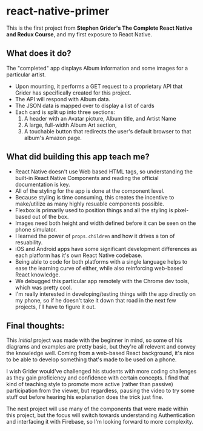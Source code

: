 # react-native-primer
This is the first project from **Stephen Grider's The Complete React Native and Redux Course**, and my first exposure to React Native. 

## What does it do?

The "completed" app displays Album information and some images for a particular artist.

* Upon mounting, it performs a GET request to a proprietary API that Grider has specifically created for this project.
* The API will respond with Album data.
* The JSON data is mapped over to display a list of cards
* Each card is split up into three sections:
  1. A header with an Avatar picture, Album title, and Artist Name
  2. A large, full-width Album Art section,
  3. A touchable button that redirects the user's default browser to that album's Amazon page.


## What did building this app teach me?

* React Native doesn't use Web based HTML tags, so understanding the built-in React Native Components and reading the official documentation is key.
* All of the styling for the app is done at the component level.
* Because styling is time consuming, this creates the incentive to make/utilize as many highly resuable components possible.
* Flexbox is primarily used to position things and all the styling is pixel-based out of the box.
* Images need both height and width defined before it can be seen on the phone simulator.
* I learned the power of `props.children` and how it drives a ton of resuability.
* iOS and Android apps have some significant development differences as each platform has it's own React Native codebase.
* Being able to code for both platforms with a single language helps to ease the learning curve of either, while also reinforcing web-based React knowledge. 
* We debugged this particular app remotely with the Chrome dev tools, which was pretty cool.
* I'm really interested in developing/testing things with the app directly on my phone, so if he doesn't take it down that road in the next few projects, I'll have to figure it out.

## Final thoughts: 

This *initial* project was made with the beginner in mind, so some of his diagrams and examples are pretty basic, but they're all relevent and convey the knowledge well. Coming from a web-based React background, it's nice to be able to develop something that's made to be used on a phone.

I wish Grider would've challenged his students with more coding challenges as they gain proficiency and confidence with certain concepts. I find that kind of teaching style to promote more active (rather than passive) participation from the viewer, but regardless, pausing the video to try some stuff out before hearing his explanation does the trick just fine. 

The next project will use many of the components that were made within this project, but the focus will switch towards understanding Authentication and interfacing it with Firebase, so I'm looking forward to more complexity. 


